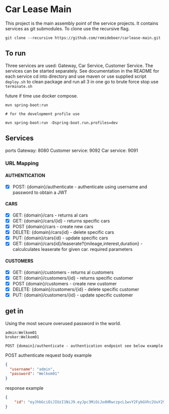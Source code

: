 # Car Lease Main

This project is the main assembly point of the service projects. It contains services as git submodules. To clone use
the recursive flag.

```
git clone --recursive https://github.com/remideboer/carlease-main.git
```

## To run

Three services are used: Gateway, Car Service, Customer Service. The services can be started separately. See
documentation in the README for each service cd into directory and use maven or use supplied script ```deploy.sh``` to
clean package and run all 3 in one go to brute force stop use ```terminate.sh```

future if time use docker compose.

```shell
mvn spring-boot:run

# for the development profile use

mvn spring-boot:run -Dspring-boot.run.profiles=dev

```

## Services

ports Gateway: 8080 Customer service: 9092 Car service: 9091

### URL Mapping

#### AUTHENTICATION

- [x] POST:   {domain}/authenticate - authenticate using username and password to obtain a JWT

#### CARS

- [x] GET:    {domain}/cars - returns al cars
- [x] GET:    {domain}/cars/{id} - returns specific cars
- [x] POST {domain}/cars - create new cars
- [x] DELETE: {domain}/cars{id} - delete specific cars
- [x] PUT:    {domain}/cars{id} - update specific cars
- [x] GET:    {domain}/cars{id}/leaserate?{mileage,interest,duration} - calculculates leaserate for given car. required
  parameters

#### CUSTOMERS

- [x] GET:    {domain}/customers - returns al customers
- [x] GET:    {domain}/customers/{id} - returns specific customer
- [x] POST {domain}/customers - create new customer
- [x] DELETE: {domain}/customers/{id} - delete specific customer
- [x] PUT:    {domain}/customers/{id} - update specific customer

## get in

Using the most secure overused password in the world.

```
admin:Welkom01
broker:Welkom01
```

```
POST {domain}/authenticate - authentication endpoint see below example 
```

POST authenticate request body example

```json
{
  "username": "admin",
  "password": "Welkom01"
}
```

response example

```json
{
    "id": "eyJhbGciOiJIUzI1NiJ9.eyJpc3MiOiJodHRwczpcL1wvY2FybGVhc2UuY29tIiwic3ViIjoiYWRtaW4iLCJleHAiOjE2MjQwMzQzMTB9.BJ1CLXOpVjnTv8uEmjUgw6yrzMJhIzMOvqHsZKN0Av4"
}
```

